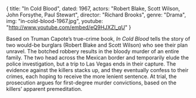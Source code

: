 {
  title: "In Cold Blood",
  dated: 1967,
  actors: "Robert Blake, Scott Wilson, John Forsythe, Paul Stewart",
  director: "Richard Brooks",
  genre: "Drama",
  img: "in-cold-blood-1967.jpg",
  youtube: "http://www.youtube.com/embed/eQ9HJXZI_qU"
}

Based on Truman Capote’s true-crime book, _In Cold Blood_ tells the story of two would-be burglars (Robert Blake and Scott Wilson) who see their plan unravel. The botched robbery results in the bloody murder of an entire family. The two head across the Mexican border and temporarily elude the police investigation, but a trip to Las Vegas ends in their capture. The evidence against the killers stacks up, and they eventually confess to their crimes, each hoping to receive the more lenient sentence. At trial, the prosecution argues for first-degree murder convictions, based on the killers’ apparent premeditation. 